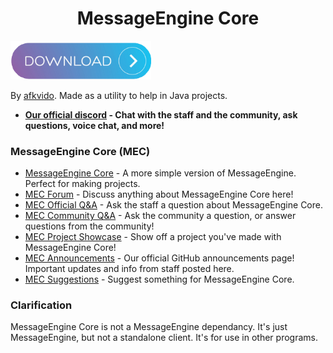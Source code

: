 <h1 align = "center">MessageEngine Core</h1>

[<img src="https://raw.githubusercontent.com/afkvido/image-repository/ImageRepo/Modern%20Download%20Button.png" width="225"/>](https://afkvido-development.github.io/MessageEngine-Core)

By [afkvido](https://github.com/afkvido). Made as a utility to help in Java projects.

* **[Our official discord](https://disboard.org/server/893975758677086238) - Chat with the staff and the community, ask questions, voice chat, and more!** 

### MessageEngine Core (MEC)
  * [MessageEngine Core](https://github.com/afkvido-development/MessageEngine-Core) - A more simple version of MessageEngine. Perfect for making projects.
  * [MEC Forum](https://github.com/afkvido-development/MessageEngine-Core/discussions/categories/forum) - Discuss anything about MessageEngine Core here!
  * [MEC Official Q&A](https://github.com/afkvido-development/MessageEngine-Core/discussions/categories/official-q-a) - Ask the staff a question about MessageEngine Core.
  * [MEC Community Q&A](https://github.com/afkvido-development/MessageEngine-Core/discussions/categories/community-q-a) - Ask the community a question, or answer questions from the community!
  * [MEC Project Showcase](https://github.com/afkvido-development/MessageEngine-Core/discussions/categories/project-showcase) - Show off a project you've made with MessageEngine Core!
  * [MEC Announcements](https://github.com/afkvido-development/MessageEngine-Core/discussions/categories/announcements) - Our official GitHub announcements page! Important updates and info from staff posted here.
  * [MEC Suggestions](https://github.com/afkvido-development/MessageEngine-Core/discussions/categories/suggestions) - Suggest something for MessageEngine Core.

### Clarification
MessageEngine Core is not a MessageEngine dependancy. It's just MessageEngine, but not a standalone client. It's for use in other programs.
